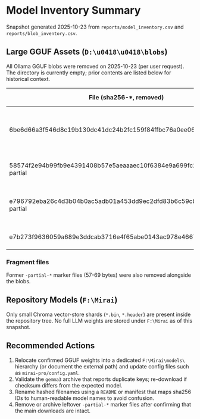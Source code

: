 # Model Inventory Summary

Snapshot generated 2025-10-23 from `reports/model_inventory.csv` and `reports/blob_inventory.csv`.

## Large GGUF Assets (`D:\u0418\u0418\blobs`)

All Ollama GGUF blobs were removed on 2025-10-23 (per user request). The directory is currently empty; prior contents are listed below for historical context.

| File (sha256-*, removed) | Size (GiB) | Architecture | General name | Context length | Notes |
| --- | ---: | --- | --- | ---: | --- |
| 6be6d66a3f546d8c19b130dc41dc24b2fc159f84ffbc76a0ee0676205083cf5a | 60.88 | gptoss | *(missing)* | 131072 | tokenizer model: `gpt2`; mixture-of-experts (head_count 64, expert_used_count 4) |
| 58574f2e94b99fb9e4391408b57e5aeaaaec10f6384e9a699fc2cb43a5c8eabf-partial | 17.28 | qwen3moe | Qwen3 30B A3B Thinking 2507 | 262144 | looked complete despite the `-partial` suffix |
| e796792eba26c4d3b04b0ac5adb01a453dd9ec2dfd83b6c59cbf6fe5f30b0f68-partial | 16.20 | gemma3 | *(missing)* | 131072 | duplicate metadata keys suggested possible corruption |
| e7b273f9636059a689e3ddcab3716e4f65abe0143ac978e46673ad0e52d09efb | 12.85 | gptoss | *(missing)* | 131072 | same architecture family as the 60.88 GiB asset |

### Fragment files

Former `-partial-*` marker files (57-69 bytes) were also removed alongside the blobs.

## Repository Models (`F:\Mirai`)

Only small Chroma vector-store shards (`*.bin`, `*.header`) are present inside the repository tree. No full LLM weights are stored under `F:\Mirai` as of this snapshot.

## Recommended Actions

1. Relocate confirmed GGUF weights into a dedicated `F:\Mirai\models\` hierarchy (or document the external path) and update config files such as `mirai-pro/config.yaml`.
2. Validate the `gemma3` archive that reports duplicate keys; re-download if checksum differs from the expected model.
3. Rename hashed filenames using a `README` or manifest that maps sha256 IDs to human-readable model names to avoid confusion.
4. Remove or archive leftover `-partial-*` marker files after confirming that the main downloads are intact.
